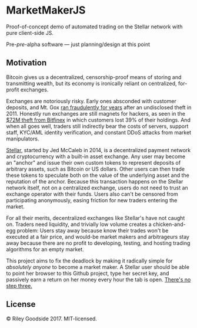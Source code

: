 # MarketMakerJS

Proof-of-concept demo of automated trading on the Stellar network
with pure client-side JS.

Pre-*pre*-alpha software — just planning/design at this point


## Motivation

Bitcoin gives us a decentralized, censorship-proof means of
storing and transmitting wealth, but its economy is ironically
reliant on centralized, for-profit exchanges.

Exchanges are notoriously risky. Early ones absconded with customer deposits,
and Mt. Gox [ran fraudulently for
years](http://blog.wizsec.jp/2015/04/the-missing-mtgox-bitcoins.html) after an
undisclosed theft in 2011. Honestly run exchanges are still magnets for hackers,
as seen in the [$72M theft from
Bitfinex](https://en.wikipedia.org/wiki/Bitfinex_hack) in which customers lost
39% of their holdings. And when all goes well, traders still indirectly bear the
costs of servers, support staff, KYC/AML identity verification, and constant
DDoS attacks from market manipulators.

[Stellar](https://stellar.org/), started by Jed McCaleb in 2014, is a
decentralized payment network and cryptocurrency with a built-in asset exchange.
Any user may become an "anchor" and issue their own custom tokens to represent
deposits of arbitrary assets, such as Bitcoin or US dollars. Other users can
then trade these tokens to speculate both on the value of the underlying asset
and the reputation of the anchor. Because this transaction happens on the
Stellar network itself, not on a centralized exchange, users do not need to
trust an exchange operator with their funds. Users also can't be censored from
participating anonymously, easing friction for new traders entering the market.

For all their merits, decentralized exchanges like Stellar's have not caught on.
Traders need liquidity, and trivially low volume creates a chicken-and-egg
problem: Users stay away because know their trades won't be executed at a fair
price, and would-be market makers and arbitrageurs stay away because there are
no profit to developing, testing, and hosting trading algorithms for an empty
market.

This project aims to fix the deadlock by making it radically simple for
*absolutely anyone* to become a market maker. A Stellar user should be able to
point her browser to this Github project, type her secret key, and passively
earn a return on her money every hour the tab is open. [There's no step
three.](https://www.youtube.com/watch?v=6uXJlX50Lj8)

## License

&copy; Riley Goodside 2017. MIT-licensed.
